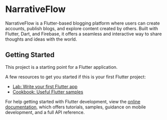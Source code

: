 # NarrativeFlow
NarrativeFlow is a Flutter-based blogging platform where users can create accounts, publish blogs, and explore content created by others. 
Built with Flutter, Dart, and Firebase, it offers a seamless and interactive way to share thoughts and ideas with the world.


## Getting Started

This project is a starting point for a Flutter application.

A few resources to get you started if this is your first Flutter project:

- [Lab: Write your first Flutter app](https://docs.flutter.dev/get-started/codelab)
- [Cookbook: Useful Flutter samples](https://docs.flutter.dev/cookbook)

For help getting started with Flutter development, view the
[online documentation](https://docs.flutter.dev/), which offers tutorials,
samples, guidance on mobile development, and a full API reference.

